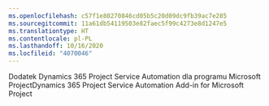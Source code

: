 ```yaml
---
ms.openlocfilehash: c57f1e80270846cd05b5c20d09dc9fb39ac7e285
ms.sourcegitcommit: 11a61db54119503e82faec5f99c4273e8d1247e5
ms.translationtype: HT
ms.contentlocale: pl-PL
ms.lasthandoff: 10/16/2020
ms.locfileid: "4070046"
---
```

<span data-ttu-id="b19dc-101">Dodatek Dynamics 365 Project Service Automation dla programu Microsoft Project</span><span class="sxs-lookup"><span data-stu-id="b19dc-101">Dynamics 365 Project Service Automation Add-in for Microsoft Project</span></span>